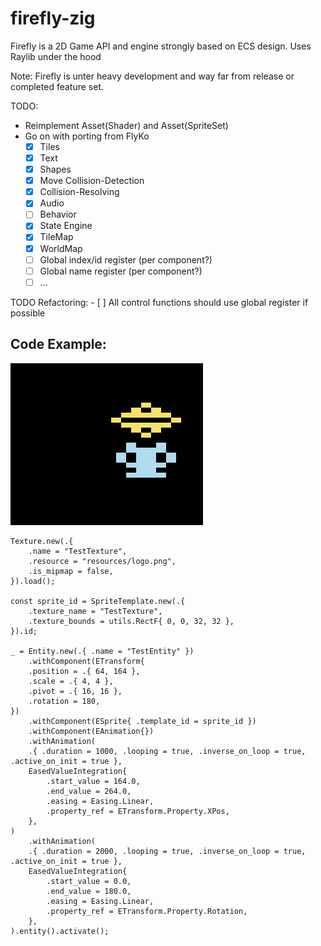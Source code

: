 # firefly-zig

Firefly is a 2D Game API and engine strongly based on ECS design. Uses Raylib under the hood 

Note: Firefly is unter heavy development and way far from release or completed feature set. 

TODO:
  - Reimplement Asset(Shader) and Asset(SpriteSet)
  - Go on with porting from FlyKo
      - [x] Tiles
      - [x] Text
      - [x] Shapes
      - [x] Move Collision-Detection
      - [x] Collision-Resolving
      - [x] Audio
      - [ ] Behavior
      - [x] State Engine
      - [x] TileMap
      - [x] WorldMap
      - [ ] Global index/id register (per component?) 
      - [ ] Global name register (per component?) 
      - [ ] ...

TODO Refactoring:
    - [ ] All control functions should use global register if possible

 
 ## Code Example:

![](inari.gif)

``` zig
Texture.new(.{
    .name = "TestTexture",
    .resource = "resources/logo.png",
    .is_mipmap = false,
}).load();

const sprite_id = SpriteTemplate.new(.{
    .texture_name = "TestTexture",
    .texture_bounds = utils.RectF{ 0, 0, 32, 32 },
}).id;

_ = Entity.new(.{ .name = "TestEntity" })
    .withComponent(ETransform{
    .position = .{ 64, 164 },
    .scale = .{ 4, 4 },
    .pivot = .{ 16, 16 },
    .rotation = 180,
})
    .withComponent(ESprite{ .template_id = sprite_id })
    .withComponent(EAnimation{})
    .withAnimation(
    .{ .duration = 1000, .looping = true, .inverse_on_loop = true, .active_on_init = true },
    EasedValueIntegration{
        .start_value = 164.0,
        .end_value = 264.0,
        .easing = Easing.Linear,
        .property_ref = ETransform.Property.XPos,
    },
)
    .withAnimation(
    .{ .duration = 2000, .looping = true, .inverse_on_loop = true, .active_on_init = true },
    EasedValueIntegration{
        .start_value = 0.0,
        .end_value = 180.0,
        .easing = Easing.Linear,
        .property_ref = ETransform.Property.Rotation,
    },
).entity().activate();
```

